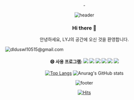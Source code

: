 <div align="center">-
  
![header](https://capsule-render.vercel.app/api?type=waving&color=gradient&height=150&section=header&text=LYJ%20MAIN&fontSize=40&animation=fadeIn)

  ### Hi there 👋
안녕하세요, LYJ의 공간에 오신 것을 환영합니다.

<div style="display:flex;">
  <img src="https://img.shields.io/badge/Gmail-red??style=for-the-badge&logo=Gmail&logoColor=white">
  dlduswl10515@gmail.com
</div>


 #### 😄 사용 프로그램: <img src="https://img.shields.io/badge/figma-gray??style=for-the-badge&logo=figma&logoColor=white">  <img src="https://img.shields.io/badge/adobephotoshop-blue??style=for-the-badge&logo=adobephotoshop&logoColor=white">  <img src="https://img.shields.io/badge/adobeillustrator-orange??style=for-the-badge&logo=adobeillustrator&logoColor=white">  <img src="https://img.shields.io/badge/html5-coral??style=for-the-badge&logo=html5&logoColor=white">  <img src="https://img.shields.io/badge/css3-skyblue??style=for-the-badge&logo=css3&logoColor=white">  <img src="https://img.shields.io/badge/javascript-yellow??style=for-the-badge&logo=javascript&logoColor=white">

[![Top Langs](https://github-readme-stats.vercel.app/api/top-langs/?username=anuraghazra)](https://github.com/anuraghazra/github-readme-stats)
![Anurag's GitHub stats](https://github-readme-stats.vercel.app/api?username=ochor)


![footer](https://capsule-render.vercel.app/api?type=waving&color=gradient&height=150&section=footer&text=&fontSize=40&animation=fadeIn)

[![Hits](https://hits.seeyoufarm.com/api/count/incr/badge.svg?url=https%3A%2F%2Fgithub.com%2Fochor%2Fochor&count_bg=%233DACC8&title_bg=%23131313&icon=azurepipelines.svg&icon_color=%23E7E7E7&title=%EB%B0%A9%EB%AC%B8%EC%9E%90%EC%88%98&edge_flat=false)](https://hits.seeyoufarm.com)
</div>

<!--
**LYJ-2023/LYJ-2023** is a ✨ _special_ ✨ repository because its `README.md` (this file) appears on your GitHub profile.

Here are some ideas to get you started:

- 🔭 I’m currently working on ...
- 🌱 I’m currently learning ...
- 👯 I’m looking to collaborate on ...
- 🤔 I’m looking for help with ...
- 💬 Ask me about ...
- 📫 How to reach me: ...
- 😄 Pronouns: ...
- ⚡ Fun fact: ...
-->
